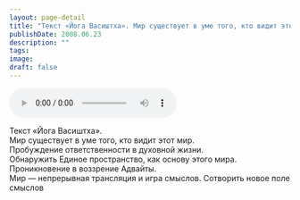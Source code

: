```yaml
---
layout: page-detail
title: "Текст «Йога Васиштха». Мир существует в уме того, кто видит этот мир"
publishDate: 2008.06.23
description: ""
tags:
image:
draft: false
---
```


<audio title="2008.06.23 - Текст «Йога Васиштха». Мир существует в уме того, кто видит этот мир.mp3" src="/upload/iblock/9d0/9d0e521eba8c07d0a399e285e00211b5.mp3" controls=""></audio>

 Текст «Йога Васиштха».  
 Мир существует в уме того, кто видит этот мир.  
 Пробуждение ответственности в духовной жизни.  
 Обнаружить Единое пространство, как основу этого мира.  
 Проникновение в воззрение Адвайты.  
 Мир — непрерывная трансляция и игра смыслов. Сотворить новое поле смыслов   

  
